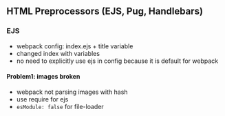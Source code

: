 ## HTML Preprocessors (EJS, Pug, Handlebars)

### EJS
- webpack config: index.ejs + title variable
- changed index with variables
- no need to explicitly use ejs in config because it is default for webpack

#### Problem1: images broken
- webpack not parsing images with hash
- use require for ejs
- `esModule: false` for file-loader
